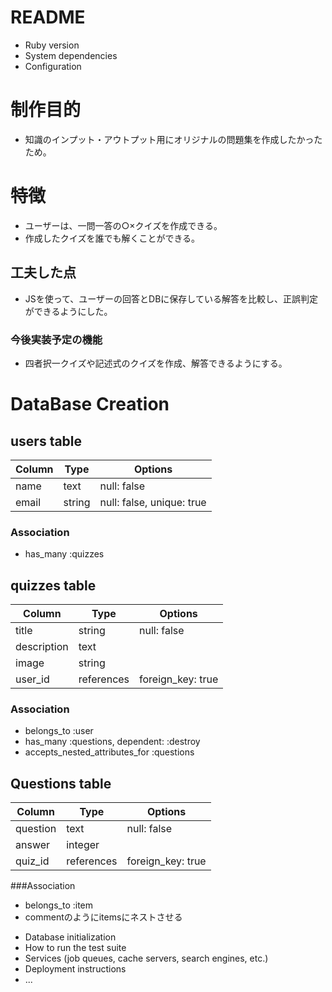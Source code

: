 # README
* Ruby version
* System dependencies
* Configuration
# 制作目的
- 知識のインプット・アウトプット用にオリジナルの問題集を作成したかったため。
# 特徴
- ユーザーは、一問一答の○×クイズを作成できる。
- 作成したクイズを誰でも解くことができる。
## 工夫した点
- JSを使って、ユーザーの回答とDBに保存している解答を比較し、正誤判定ができるようにした。
### 今後実装予定の機能
- 四者択一クイズや記述式のクイズを作成、解答できるようにする。
# DataBase Creation
## users table
|Column|Type  |Options                  |
|------|------|-------------------------|
|name  |text  |null: false              |
|email |string|null: false, unique: true|
### Association
- has_many :quizzes
## quizzes table
|Column     |Type      |Options          |
|-----------|----------|-----------------|
|title      |string    |null: false      |
|description|text      |                 |
|image      |string    |                 |
|user_id    |references|foreign_key: true|
### Association
- belongs_to :user
- has_many   :questions, dependent: :destroy
- accepts_nested_attributes_for :questions
## Questions table
|Column  |Type      |Options          |
|--------|----------|-----------------|
|question|text      |null: false      |
|answer  |integer   |                 |
|quiz_id |references|foreign_key: true|
###Association
- belongs_to :item
- commentのようにitemsにネストさせる
* Database initialization
* How to run the test suite
* Services (job queues, cache servers, search engines, etc.)
* Deployment instructions
* ...